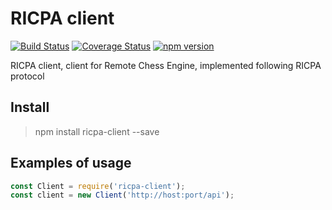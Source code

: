 # RICPA client
[![Build Status](https://travis-ci.org/Scorpibear/ricpa-client.svg?branch=master)](https://travis-ci.org/Scorpibear/ricpa-client)
[![Coverage Status](https://codecov.io/gh/Scorpibear/ricpa-client/branch/master/graph/badge.svg)](https://codecov.io/gh/Scorpibear/ricpa-client)
[![npm version](https://badge.fury.io/js/ricpa-client.svg)](https://www.npmjs.com/package/ricpa-client)

RICPA client, client for Remote Chess Engine, implemented following RICPA protocol

Install
-------
> npm install ricpa-client --save

Examples of usage
-------
```javascript
const Client = require('ricpa-client');
const client = new Client('http://host:port/api');
```
